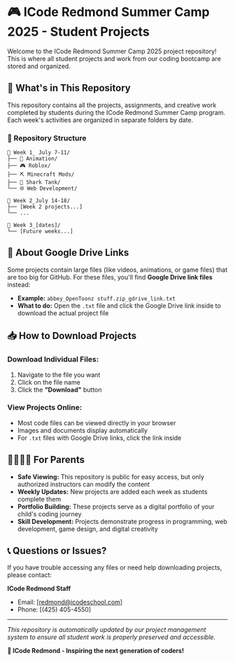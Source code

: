 # 🎮 ICode Redmond Summer Camp 2025 - Student Projects

Welcome to the ICode Redmond Summer Camp 2025 project repository! This is where all student projects and work from our coding bootcamp are stored and organized.

## 📂 What's in This Repository

This repository contains all the projects, assignments, and creative work completed by students during the ICode Redmond Summer Camp program. Each week's activities are organized in separate folders by date.

### 📅 Repository Structure
```
📁 Week 1_ July 7-11/
├── 🎨 Animation/
├── 🎮 Roblox/
├── ⛏️ Minecraft Mods/
├── 💼 Shark Tank/
└── 🌐 Web Development/

📁 Week 2_July 14-18/
├── [Week 2 projects...]
└── ...

📁 Week 3_[dates]/
└── [Future weeks...]
```

## 🔗 About Google Drive Links

Some projects contain large files (like videos, animations, or game files) that are too big for GitHub. For these files, you'll find **Google Drive link files** instead:

- **Example:** `abbey_OpenToonz stuff.zip_gdrive_link.txt`
- **What to do:** Open the `.txt` file and click the Google Drive link inside to download the actual project file

## 📥 How to Download Projects

### Download Individual Files:
1. Navigate to the file you want
2. Click on the file name
3. Click the **"Download"** button

### View Projects Online:
- Most code files can be viewed directly in your browser
- Images and documents display automatically
- For `.txt` files with Google Drive links, click the link inside

## 👨‍👩‍👧‍👦 For Parents

- **Safe Viewing:** This repository is public for easy access, but only authorized instructors can modify the content
- **Weekly Updates:** New projects are added each week as students complete them
- **Portfolio Building:** These projects serve as a digital portfolio of your child's coding journey
- **Skill Development:** Projects demonstrate progress in programming, web development, game design, and digital creativity

## 📞 Questions or Issues?

If you have trouble accessing any files or need help downloading projects, please contact:

**ICode Redmond Staff**
- Email: [redmond@icodeschool.com]
- Phone: [(425) 405-4550]

---

*This repository is automatically updated by our project management system to ensure all student work is properly preserved and accessible.*

**🏫 ICode Redmond - Inspiring the next generation of coders!** 
